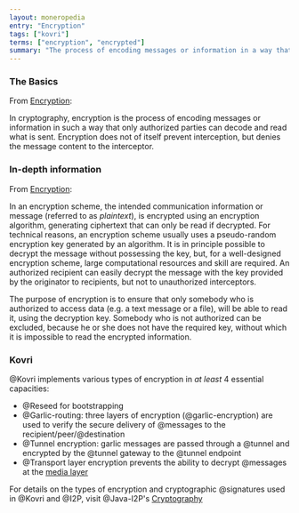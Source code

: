 ```yaml
---
layout: moneropedia
entry: "Encryption"
tags: ["kovri"]
terms: ["encryption", "encrypted"]
summary: "The process of encoding messages or information in a way that only authorized parties can decode and read"
---
```


### The Basics

From [Encryption](https://en.wikipedia.org/wiki/Encryption):

>
In cryptography, encryption is the process of encoding messages or information in such a way that only authorized parties can decode and read what is sent. Encryption does not of itself prevent interception, but denies the message content to the interceptor.

### In-depth information

From [Encryption](https://en.wikipedia.org/wiki/Encryption):

>
 In an encryption scheme, the intended communication information or message (referred to as *plaintext*), is encrypted using an encryption algorithm, generating ciphertext that can only be read if decrypted. For technical reasons, an encryption scheme usually uses a pseudo-random encryption key generated by an algorithm. It is in principle possible to decrypt the message without possessing the key, but, for a well-designed encryption scheme, large computational resources and skill are required. An authorized recipient can easily decrypt the message with the key provided by the originator to recipients, but not to unauthorized interceptors.

>
The purpose of encryption is to ensure that only somebody who is authorized to access data (e.g. a text message or a file), will be able to read it, using the decryption key. Somebody who is not authorized can be excluded, because he or she does not have the required key, without which it is impossible to read the encrypted information.

### Kovri

@Kovri implements various types of encryption in *at least* 4 essential capacities:

- @Reseed for bootstrapping
- @Garlic-routing: three layers of encryption (@garlic-encryption) are used to verify the secure delivery of @messages to the recipient/peer/@destination
- @Tunnel encryption: garlic messages are passed through a @tunnel and encrypted by the @tunnel gateway to the @tunnel endpoint
- @Transport layer encryption prevents the ability to decrypt @messages at the [media layer](https://en.wikipedia.org/wiki/OSI_model)

For details on the types of encryption and cryptographic @signatures used in @Kovri and @I2P, visit @Java-I2P's [Cryptography](https://geti2p.net/spec/cryptography)
